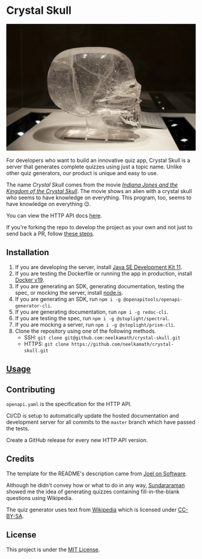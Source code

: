 # Crystal Skull

![Crystal Skull](crystal_skull.jpg)

For developers who want to build an innovative quiz app, Crystal Skull is a server that generates complete quizzes using just a topic name. Unlike other quiz generators, our product is unique and easy to use.

The name _Crystal Skull_ comes from the movie _[Indiana Jones and the Kingdom of the Crystal Skull](https://www.imdb.com/title/tt0367882/)_. The movie shows an alien with a crystal skull who seems to have knowledge on everything. This program, too, seems to have knowledge on everything 😉.

You can view the HTTP API docs [here](https://neelkamath.gitlab.io/crystal-skull/).

If you're forking the repo to develop the project as your own and not just to send back a PR, follow [these steps](docs/fork.md).

## Installation

1. If you are developing the server, install [Java SE Development Kit 11](https://www.oracle.com/technetwork/java/javase/downloads/jdk11-downloads-5066655.html). 
1. If you are testing the Dockerfile or running the app in production, install [Docker v19](https://hub.docker.com/search/?type=edition&offering=community).
1. If you are generating an SDK, generating documentation, testing the spec, or mocking the server, install [node.js](https://nodejs.org/en/download/).
1. If you are generating an SDK, run `npm i -g @openapitools/openapi-generator-cli`.
1. If you are generating documentation, run `npm i -g redoc-cli`.
1. If you are testing the spec, run `npm i -g @stoplight/spectral`.
1. If you are mocking a server, run `npm i -g @stoplight/prism-cli`.
1. Clone the repository using one of the following methods.
    - SSH: `git clone git@github.com:neelkamath/crystal-skull.git`
    - HTTPS: `git clone https://github.com/neelkamath/crystal-skull.git`

## [Usage](docs/usage.md)

## Contributing

`openapi.yaml` is the specification for the HTTP API.

CI/CD is setup to automatically update the hosted documentation and development server for all commits to the `master` branch which have passed the tests.

Create a GitHub release for every new HTTP API version.

## Credits

The template for the README's description came from [Joel on Software](https://www.joelonsoftware.com/2002/05/09/product-vision/).

Although he didn't convey how or what to do in any way, [Sundararaman](https://github.com/vsundar17697) showed me the idea of generating quizzes containing fill-in-the-blank questions using Wikipedia.

The quiz generator uses text from [Wikipedia](https://en.wikipedia.org/) which is licensed under [CC-BY-SA](http://creativecommons.org/licenses/by-sa/3.0/).

## License

This project is under the [MIT License](LICENSE).
